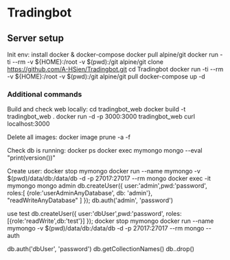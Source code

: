 # Tradingbot


## Server setup


Init env:
install docker & docker-compose
docker pull alpine/git
docker run -ti --rm -v ${HOME}:/root -v $(pwd):/git alpine/git clone https://github.com/A-HSien/Tradingbot.git
cd Tradingbot
docker run -ti --rm -v ${HOME}:/root -v $(pwd):/git alpine/git pull
docker-compose up -d


### Additional commands

Build and check web locally:
cd tradingbot_web
docker build -t tradingbot_web .
docker run -d -p 3000:3000 tradingbot_web
curl localhost:3000

Delete all images:
docker image prune -a -f


Check db is running:
docker ps
docker exec mymongo mongo --eval "print(version())"

Create user:
docker stop mymongo
docker run --name mymongo -v $(pwd)/data/db:/data/db -d -p 27017:27017 --rm mongo
docker exec -it mymongo mongo admin
db.createUser({ 
    user:'admin',pwd:'password',
    roles:[
        {role:'userAdminAnyDatabase', db: 'admin'},
        "readWriteAnyDatabase"
    ]
});
db.auth('admin', 'password')

use test
db.createUser({
    user:'dbUser',pwd:'password',
    roles:[{role:'readWrite',db:'test'}]
});
docker stop mymongo
docker run --name mymongo -v $(pwd)/data/db:/data/db -d -p 27017:27017 --rm mongo --auth


db.auth('dbUser', 'password')
db.getCollectionNames()
db.<collection>.drop()